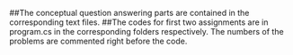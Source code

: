 ##The conceptual question answering parts are contained in the corresponding text files.
##The codes for first two assignments are in program.cs in the corresponding folders respectively. The numbers of the problems are commented right before the code.
